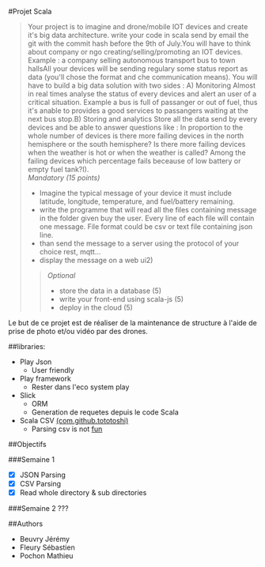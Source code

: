 #Projet Scala

>Your project is to imagine and drone/mobile IOT devices and create it's big data architecture.
   write your code in scala send by email the git with the commit hash before the 9th of July.You will have to think about company or ngo creating/selling/promoting an IOT devices.
   Example : a company selling autonomous transport bus to town hallsAll your devices will be sending regulary some status report as data (you'll chose the format and che communication means).
   You will have to build a big data solution with two sides :
   A) Monitoring
   Almost in real times analyse the status of every devices and alert an user of a critical situation.
   Example a bus is full of passanger or out of fuel, thus it's anable to provides a good services to passangers waiting at the next bus stop.B) Storing and analytics
   Store  all the data send by every devices and be able to answer questions like :
   In proportion to the whole number of devices is there more failing devices in the north hemisphere or the south hemisphere?
   Is there more failing devices when the weather is hot or when the weather is called?
   Among the failing devices which percentage fails beceause of low battery or empty fuel tank?I).  
>   *Mandatory (15 points)*
>   - Imagine the typical message of your device it must include latitude, longitude, temperature, and fuel/battery remaining.
>   - write the programme that will read all the files containing message in the folder given buy the user. Every line of each file will contain one message. File format could be csv or text file containing json line.
>   - than send the message to a server using the protocol of your choice rest, mqtt…
>   - display the message on a web ui2) 
>>*Optional*
>>   - store the data in a database (5)
>>   - write your front-end using scala-js (5)
> >  - deploy in the cloud (5)

Le but de ce projet est de réaliser de la maintenance de structure à l'aide de prise de photo et/ou vidéo par des drones.


##libraries:  
- Play Json
    - User friendly
- Play framework
    - Rester dans l'eco system play
- Slick
    - ORM
    - Generation de requetes depuis le code Scala
- Scala CSV [(com.github.tototoshi)](https://github.com/tototoshi/scala-csv)
    - Parsing csv is not [fun](https://sebsauvage.net/wiki/doku.php?id=csv&fbclid=IwAR2PBtYwuMd9BZO35JTju_qFczLFkD6eOsFQ4kcY0YgsPaOXhJninyEkGqga)


##Objectifs

###Semaine 1
- [X] JSON Parsing
- [X] CSV Parsing
- [X] Read whole directory & sub directories

###Semaine 2
???

##Authors
- Beuvry Jérémy
- Fleury Sébastien
- Pochon Mathieu
